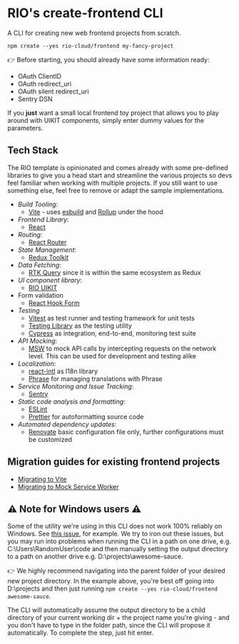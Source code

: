 # RIO's create-frontend CLI

A CLI for creating new web frontend projects from scratch.

```shell
npm create --yes rio-cloud/frontend my-fancy-project
```

👉 Before starting, you should already have some information ready:

- OAuth ClientID
- OAuth redirect_uri
- OAuth silent redirect_uri
- Sentry DSN

If you **just** want a small local frontend toy project that allows you to play around with UIKIT components, simply
enter dummy values for the parameters.

## Tech Stack

The RIO template is opinionated and comes already with some pre-defined libraries to give you a head start and
streamline the various projects so devs feel familiar when working with multiple projects. If you still want to use
something else, feel free to remove or adapt the sample implementations.

- *Build Tooling*:
    - [Vite](https://vitejs.dev/) - uses [esbuild](https://esbuild.github.io/) and [Rollup](https://rollupjs.org) under
      the hood
- *Frontend Library*:
    - [React](https://reactjs.org/)
- *Routing*:
    - [React Router](https://github.com/remix-run/react-router)
- *State Management*:
    - [Redux Toolkit](https://redux-toolkit.js.org/)
- *Data Fetching*:
    - [RTK Query](https://redux-toolkit.js.org/rtk-query/overview) since it is within the same ecosystem as Redux
- *UI component library*:
    - [RIO UIKIT](https://uikit.developers.rio.cloud)
- Form validation
    - [React Hook Form](https://react-hook-form.com/)
- *Testing*
    - [Vitest](https://vitest.dev//) as test runner and testing framework for unit tests
    - [Testing Library](https://testing-library.com/) as the testing utility
    - [Cypress](https://www.cypress.io/) as integration, end-to-end, monitoring test suite
- *API Mocking*:
    - [MSW](https://mswjs.io/) to mock API calls by intercepting requests on the network level. This can be used for
      development and testing alike
- *Localization*:
    - [react-intl](https://formatjs.io/docs/react-intl/) as I18n library
    - [Phrase](https://phrase.com/cli/) for managing translations with Phrase
- *Service Monitoring and Issue Tracking*:
    - [Sentry](https://sentry.io/)
- *Static code analysis and formatting*:
    - [ESLint](https://eslint.org/)
    - [Prettier](https://prettier.io/) for autoformatting source code
- *Automated dependency updates*:
    - [Renovate](https://docs.renovatebot.com/) basic configuration file only, further configurations must be customized

## Migration guides for existing frontend projects

* [Migrating to Vite](docs/migrating-to-vite.md)
* [Migrating to Mock Service Worker](docs/migrating-to-msw.md)

## ⚠️ Note for Windows users ⚠️

Some of the utility we're using in this CLI does not work 100% reliably on Windows. See
[this issue](https://github.com/rio-cloud/create-frontend/issues/6), for example. We try to iron out these issues, but
you may run into problems when running the CLI in a path on one drive, e.g. C:\Users\RandomUser\code and then
manually setting the output directory to a path on another drive e.g. D:\projects\awesome-sauce.

👉 We highly recommend navigating into the parent folder of your desired new project directory. In the example above,
you're best off going into D:\projects and then just running `npm create --yes rio-cloud/frontend awesome-sauce`.

The CLI will automatically assume the output directory to be a child directory of your current working dir + the project
name you're giving - and you don't have to type in the folder path, since the CLI will propose it automatically. To 
complete the step, just hit enter.
